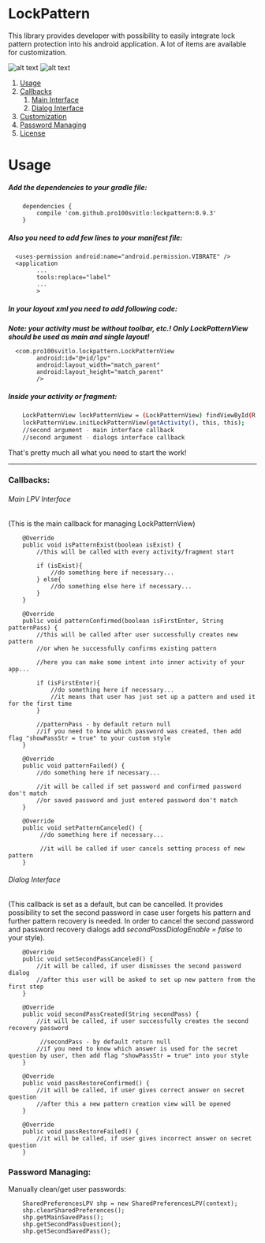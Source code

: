 # LockPattern

This library provides developer with possibility to easily integrate lock pattern protection into his android application. A lot of items are available for customization.

![alt text](screenshots/example1.gif "Create pattern and enter")
![alt text](screenshots/example2.gif "Enter and pattern recovery")

1. [Usage](#usage)
2. [Callbacks](#callbacks)
    1. [Main Interface](#main-lpv-interface)
    2. [Dialog Interface](#dialog-interface)
3. [Customization](Customization.md)
4. [Password Managing](#password-managing)
5. [License](LICENSE.txt)

# Usage
##### Add the dependencies to your gradle file:
```
    dependencies {
        compile 'com.github.pro100svitlo:lockpattern:0.9.3'
    }
```

##### Also you need to add few lines to your manifest file:
```
  <uses-permission android:name="android.permission.VIBRATE" />
  <application
        ...
        tools:replace="label"
        ...
        >
```
##### In your layout xml you need to add following code:

**_Note: your activity must be without toolbar, etc.! Only LockPatternView should be used as main and single layout!_**
```
  <com.pro100svitlo.lockpattern.LockPatternView
        android:id="@+id/lpv"
        android:layout_width="match_parent"
        android:layout_height="match_parent"
        />
```
##### Inside your activity or fragment:
```sh
    LockPatternView lockPatternView = (LockPatternView) findViewById(R.id.lpv);
    lockPatternView.initLockPatternView(getActivity(), this, this);
    //second argument - main interface callback
    //second argument - dialogs interface callback
```
That's pretty much all what you need to start the work!

---

### Callbacks:
 
###### Main LPV Interface
 (This is the main callback for managing LockPatternView)
 
```
    @Override
    public void isPatternExist(boolean isExist) {
        //this will be called with every activity/fragment start
        
        if (isExist){
            //do something here if necessary...
        } else{
            //do something else here if necessary...
        }
    }
    
    @Override
    public void patternConfirmed(boolean isFirstEnter, String patternPass) {
        //this will be called after user successfully creates new pattern
        //or when he successfully confirms existing pattern
        
        //here you can make some intent into inner activity of your app...
        
        if (isFirstEnter){
            //do something here if necessary...
            //it means that user has just set up a pattern and used it for the first time
        }
        
        //patternPass - by default return null
        //if you need to know which password was created, then add flag "showPassStr = true" to your custom style
    }
    
    @Override
    public void patternFailed() {
        //do something here if necessary...
        
        //it will be called if set password and confirmed password don't match
        //or saved password and just entered password don't match
    }
    
    @Override
    public void setPatternCanceled() {
         //do something here if necessary...
         
         //it will be called if user cancels setting process of new pattern
    }
```

###### Dialog Interface
 (This callback is set as a default, but can be cancelled. It provides possibility to set the second password in case user forgets his pattern and further pattern recovery is needed. In order to cancel the second password and password recovery dialogs add *secondPassDialogEnable = false* to your style).
```
    @Override
    public void setSecondPassCanceled() {
        //it will be called, if user dismisses the second password dialog
        //after this user will be asked to set up new pattern from the first step
    }

    @Override
    public void secondPassCreated(String secondPass) {
        //it will be called, if user successfully creates the second recovery password
        
         //secondPass - by default return null
        //if you need to know which answer is used for the secret question by user, then add flag "showPassStr = true" into your style
    }

    @Override
    public void passRestoreConfirmed() {
        //it will be called, if user gives correct answer on secret question
        //after this a new pattern creation view will be opened
    }

    @Override
    public void passRestoreFailed() {
        //it will be called, if user gives incorrect answer on secret question
    }
```

### Password Managing:
Manually clean/get user passwords:
    
```
    SharedPreferencesLPV shp = new SharedPreferencesLPV(context);
    shp.clearSharedPreferences();
    shp.getMainSavedPass();
    shp.getSecondPassQuestion();
    shp.getSecondSavedPass();
```
